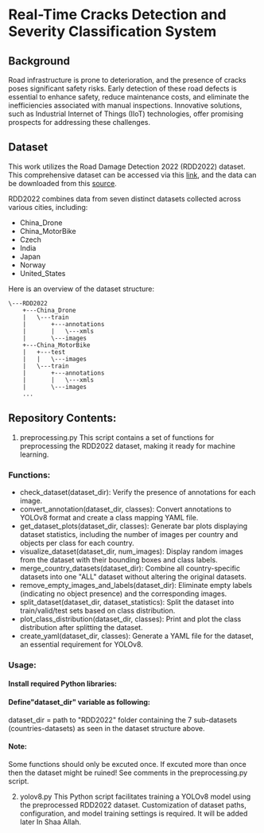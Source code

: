 # Real-Time Cracks Detection and Severity Classification System

## Background
Road infrastructure is prone to deterioration, and the presence of cracks poses significant safety risks. Early detection of these road defects is essential to enhance safety, reduce maintenance costs, and eliminate the inefficiencies associated with manual inspections. Innovative solutions, such as Industrial Internet of Things (IIoT) technologies, offer promising prospects for addressing these challenges.


## Dataset
This work utilizes the Road Damage Detection 2022 (RDD2022) dataset. This comprehensive dataset can be accessed via this [link](https://doi.org/10.48550/arXiv.2209.08538), and the data can be downloaded from this [source](https://figshare.com/articles/dataset/RDD2022_-_The_multi-national_Road_Damage_Dataset_released_through_CRDDC_2022/21431547?file=38030820).

RDD2022 combines data from seven distinct datasets collected across various cities, including:
- China_Drone
- China_MotorBike
- Czech
- India
- Japan
- Norway
- United_States

Here is an overview of the dataset structure:


```plaintext
\---RDD2022
    +---China_Drone
    |   \---train
    |       +---annotations
    |       |   \---xmls
    |       \---images
    +---China_MotorBike
    |   +---test
    |   |   \---images
    |   \---train
    |       +---annotations
    |       |   \---xmls
    |       \---images
    ...
```


## Repository Contents:

1. preprocessing.py
This script contains a set of functions for preprocessing the RDD2022 dataset, making it ready for machine learning.

### Functions:

* check_dataset(dataset_dir): Verify the presence of annotations for each image.
* convert_annotation(dataset_dir, classes): Convert annotations to YOLOv8 format and create a class mapping YAML file.
* get_dataset_plots(dataset_dir, classes): Generate bar plots displaying dataset statistics, including the number of images per country and objects per class for each country.
* visualize_dataset(dataset_dir, num_images): Display random images from the dataset with their bounding boxes and class labels.
* merge_country_datasets(dataset_dir): Combine all country-specific datasets into one "ALL" dataset without altering the original datasets.
* remove_empty_images_and_labels(dataset_dir): Eliminate empty labels (indicating no object presence) and the corresponding images.
* split_dataset(dataset_dir, dataset_statistics): Split the dataset into train/valid/test sets based on class distribution.
* plot_class_distribution(dataset_dir, classes): Print and plot the class distribution after splitting the dataset.
* create_yaml(dataset_dir, classes): Generate a YAML file for the dataset, an essential requirement for YOLOv8.


### Usage:

#### Install required Python libraries:


#### Define"dataset_dir" variable as following:
dataset_dir = path to "RDD2022" folder containing the 7 sub-datasets (countries-datasets) as seen in the dataset structure above.

#### Note:
Some functions should only be excuted once. If excuted more than once then the dataset might be ruined! See comments in the preprocessing.py script.


2. yolov8.py
This Python script facilitates training a YOLOv8 model using the preprocessed RDD2022 dataset. Customization of dataset paths, configuration, and model training settings is required.
It will be added later In Shaa Allah.
